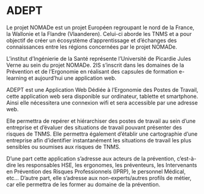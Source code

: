 # ADEPT
Le projet NOMADe est un projet Européen regroupant le nord de la France, la Wallonie et la Flandre (Vlaanderen). Celui-ci aborde les TNMS et a pour objectif de créer un écosystème d’apprentissage et d’échanges des connaissances entre les régions concernées par le projet NOMADe.

L’institut d’Ingénierie de la Santé représente l’Université de Picardie Jules Verne au sein du projet NOMADe. 2IS s’inscrit dans les domaines de la Prévention et de l’Ergonomie en réalisant des capsules de formation e-learning et aujourd’hui une application web.

ADEPT est une Application Web Dédiée à l’Ergonomie des Postes de Travail, cette application web sera disponible sur ordinateur, tablette et smartphone. Ainsi elle nécessitera une connexion wifi et sera accessible par une adresse web.

Elle permettra de repérer et hiérarchiser des postes de travail au sein d’une entreprise et d’évaluer des situations de travail pouvant présenter des risques de TNMS. Elle permettra également d’établir une cartographie d’une entreprise afin d’identifier instantanément les situations de travail les plus sensibles ou soumises aux risques de TNMS.

D’une part cette application s’adresse aux acteurs de la prévention, c’est-à-dire les responsables HSE, les ergonomes, les préventeurs, les Intervenants en Prévention des Risques Professionnels (IPRP), le personnel Médical, etc… D’autre part, elle s’adresse aux non-experts/autres profils de métier, car elle permettra de les former au domaine de la prévention.
